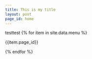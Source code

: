 ```yaml
---
title: This is my title
layout: post
page_id: home
---
```


testtest
  {% for item in site.data.menu %}
    
 <div>{{item.page_id}}</div>

  {% endfor %}
